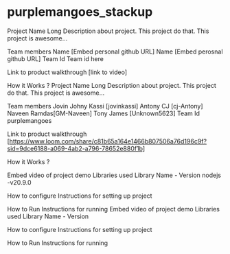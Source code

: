 # purplemangoes_stackup
Project Name
Long Description about project. This project do that. This project is awesome...

Team members
Name [Embed personal github URL]
Name [Embed perosnal github URL]
Team Id
Team id here

Link to product walkthrough
[link to video]

How it Works ?
Project Name
Long Description about project. This project do that. This project is awesome...

Team members
Jovin Johny Kassi [jovinkassi]
Antony  CJ [cj-Antony]
Naveen Ramdas[GM-Naveen]
Tony James [Unknown5623]
Team Id
purplemangoes

Link to product walkthrough
[https://www.loom.com/share/c81b65a164e1466b807506a76d196c9f?sid=9dce6188-a069-4ab2-a796-78652e880f1b]

How it Works ?

Embed video of project demo
Libraries used
Library Name - Version
nodejs -v20.9.0

How to configure
Instructions for setting up project

How to Run
Instructions for running
Embed video of project demo
Libraries used
Library Name - Version

How to configure
Instructions for setting up project

How to Run
Instructions for running
